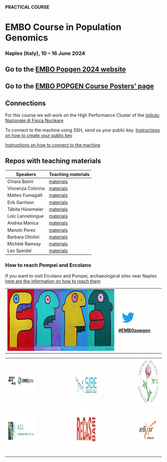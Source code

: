 #### PRACTICAL COURSE

# EMBO Course in Population Genomics
### Naples (Italy), 10 – 16 June 2024

## Go to the [EMBO Popgen 2024 website](https://meetings.embo.org/event/24-pop-genomics) 

## Go to the [EMBO POPGEN Course Posters' page](https://www.jeangilder.it/pop-genomics/) 


## Connections

For this course we will work on the High Performance Cluster of the [Istituto Nazionale di Fisica Nucleare](https://home.infn.it/it/)

To connect to the machine using SSH, send us your public key. [Instructions on how to create your public key](https://github.com/ColonnaLab/EMBO_popgen/blob/main/popgen2024/connections/keypair.pdf)

[Instructions on how to connect to the machine](https://github.com/ColonnaLab/EMBO_popgen/blob/main/popgen2024/connections/README.md)

## Repos with teaching materials
| Speakers | Teaching materials |
|--------------------|-----------------|
| Chiara Batini | [materials](Chiara_Batini) |
| Vincenza Colonna| [materials](Vincenza_Colonna) |
| Matteo Fumagalli | [materials](Matteo_Fumagalli) |
| Erik Garrison | [materials](Erik_Garrison) |
| Tábita Hünemeier | [materials](Tábita_Hünemeier) |
| Loïc Lannelongue | [materials](Loic_Lannelongue) |
| Andrea Manica | [materials](Andrea_Manica) |
| Manolo Perez | [materials](Manolo_Perez) |
| Barbara Ottolini | [materials](Barbara_Ottolini) |
| Michèle Ramsay | [materials](Michele_Ramsay) |
| Leo Speidel | [materials](Leo_Speidel) |

### How to reach Pompei and Ercolano
If you want to visit Ercolano and Pompei, archaeological sites near Naples [here are the information on how to reach them](https://github.com/ColonnaLab/EMBO_popgen/tree/main/popgen2023/extra)

<table style="width:100%">
   <tr>
     <td><img src="./img/popgenlogo.png" alt="yay" height="200" width="700"></td> <td><a href="https://twitter.com/hashtag/EMBOpopgen?src=hashtag_click"><img src="./img/tw.png" alt="yay" height="60" width="60"><b>#EMBOpopgen</b></td>    
     <tr/>
</table>


<table width="700">
   <tr>
   <td><img src="./img/embo_press.png" alt="yay" height="80" width="1000"></a></td>
   <td width="100"></td>
   <td><a href="https://www.sibe-iseb.it"><img src="./img/sibe.png" alt="yay" height="80" width="800"></a></td>
   <td width="100"></td>
   <td align="center"><a href="http://www.geneticagraria.it/"><img src="./img/SIGA2.png" alt="cnr" height="150" width="800"></a></td>
      </tr>
      <tr>
      <td><a href="https://www.associazionegeneticaitaliana.it/"><img src="./img/AGI.png" height="100" width="500"></a></td>
      <td width="100"></td>
      <td align="right"><a href="https://www.recas-bari.it/index.php/en/"><img src="./img/RECAS.png" alt="yay" height="150" width="500"></a></td>
      <td width="100"></td>
      <td align="center"><a href="https://elixir-europe.org/about-us/who-we-are/nodes/italy"><img src="./img/ELIXIR.png" alt="yay" height="100" width="150"></a></td>
   </tr>
   <tr>
</table>
